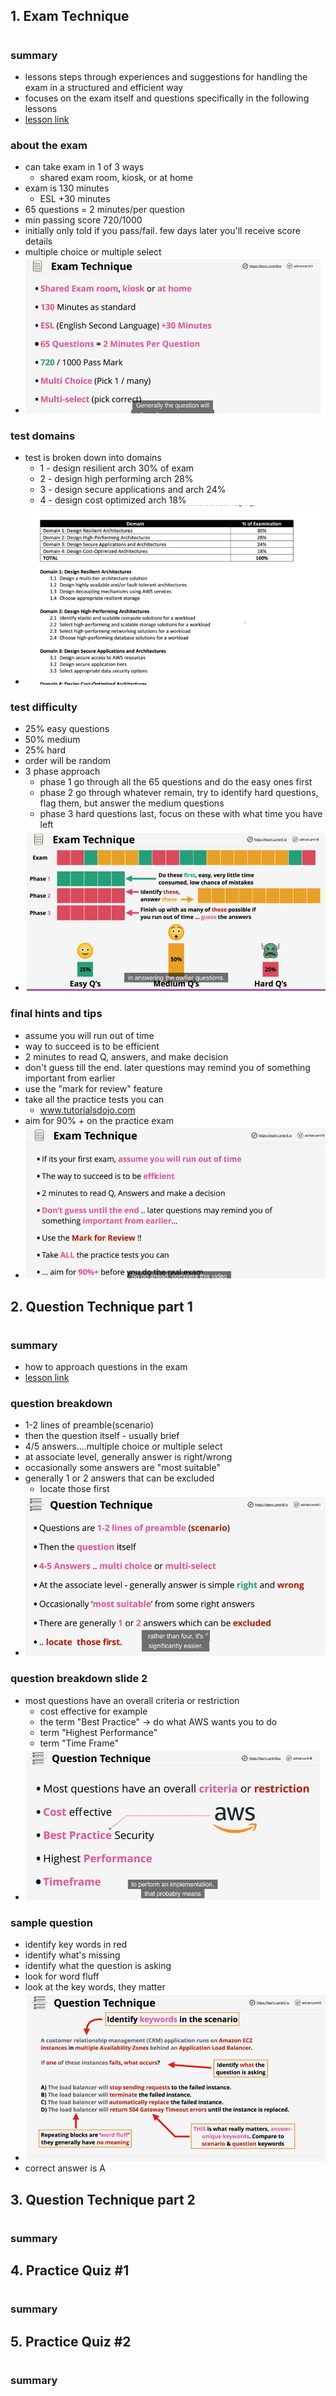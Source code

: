 ## 1. Exam Technique

#

### summary

- lessons steps through experiences and suggestions for handling the exam in a structured and efficient way
- focuses on the exam itself and questions specifically in the following lessons
- [lesson link](https://learn.cantrill.io/courses/730712/lectures/16015227)

### about the exam

- can take exam in 1 of 3 ways
  - shared exam room, kiosk, or at home
- exam is 130 minutes
  - ESL +30 minutes
- 65 questions = 2 minutes/per question
- min passing score 720/1000
- initially only told if you pass/fail. few days later you'll receive score details
- multiple choice or multiple select
- ![about the exam](img/examabout.png)

### test domains

- test is broken down into domains
  - 1 - design resilient arch 30% of exam
  - 2 - design high performing arch 28%
  - 3 - design secure applications and arch 24%
  - 4 - design cost optimized arch 18%
- ![exam domains](img/examdomains.png)

### test difficulty

- 25% easy questions
- 50% medium
- 25% hard
- order will be random
- 3 phase approach
  - phase 1 go through all the 65 questions and do the easy ones first
  - phase 2 go through whatever remain, try to identify hard questions, flag them, but answer the medium questions
  - phase 3 hard questions last, focus on these with what time you have left
- ![exam difficulty](img/examdifficulty.png)

### final hints and tips

- assume you will run out of time
- way to succeed is to be efficient
- 2 minutes to read Q, answers, and make decision
- don't guess till the end. later questions may remind you of something important from earlier
- use the "mark for review" feature
- take all the practice tests you can
  - www.tutorialsdojo.com
- aim for 90% + on the practice exam
- ![exam hints](img/examhints.png)

## 2. Question Technique part 1

#

### summary

- how to approach questions in the exam
- [lesson link](https://learn.cantrill.io/courses/730712/lectures/16016305)

### question breakdown

- 1-2 lines of preamble(scenario)
- then the question itself - usually brief
- 4/5 answers....multiple choice or multiple select
- at associate level, generally answer is right/wrong
- occasionally some answers are "most suitable"
- generally 1 or 2 answers that can be excluded
  - locate those first
- ![breakdown](img/examQbreakdown.png)

### question breakdown slide 2

- most questions have an overall criteria or restriction
  - cost effective for example
  - the term "Best Practice" -> do what AWS wants you to do
  - term "Highest Performance"
  - term "Time Frame"
- ![exam breakdown slide 2](img/examQbreakdown2.png)

### sample question

- identify key words in red
- identify what's missing
- identify what the question is asking
- look for word fluff
- look at the key words, they matter
- ![sample question breakdown](img/examQsample.png)
- correct answer is A

## 3. Question Technique part 2

#

### summary

## 4. Practice Quiz #1

#

### summary

## 5. Practice Quiz #2

#

### summary
